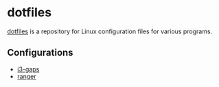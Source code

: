dotfiles
========

[dotfiles](https://github.com/Truncator/dotfiles/) is a repository for
Linux configuration files for various programs.

Configurations
--------------

* [i3-gaps](https://github.com/o4dev/i3)
* [ranger](https://github.com/hut/ranger)
